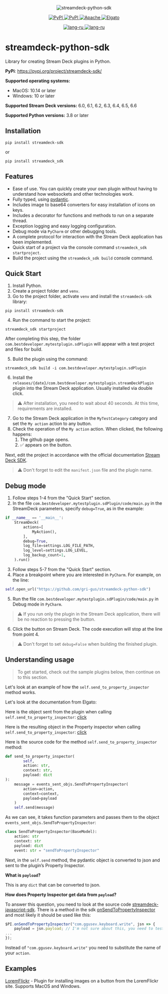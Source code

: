 <p align="center">
    <a>
        <img src="https://raw.githubusercontent.com/gri-gus/streamdeck-python-sdk/main/assets/images/cover.png" alt="streamdeck-python-sdk">
    </a>
</p>

<p align="center">
    <a href="https://pypi.org/project/streamdeck-sdk" target="_blank">
        <img src="https://img.shields.io/pypi/v/streamdeck-sdk" alt="PyPI">
    </a>
    <a href="https://pypi.org/project/streamdeck-sdk" target="_blank">
        <img src="https://static.pepy.tech/badge/streamdeck-sdk" alt="PyPI">
    </a>
    <a href="https://opensource.org/licenses/Apache-2.0" target="_blank">
        <img src="https://img.shields.io/badge/License-Apache_2.0-blue.svg" alt="Apache">
    </a>
    <a href="https://docs.elgato.com/sdk" target="_blank">
        <img src="https://badgen.net/badge/Elgato/doc/blue" alt="Elgato">
    </a>
</p>

<p align="center">
    <a href="https://github.com/gri-gus/streamdeck-python-sdk/blob/main/README.md" target="_blank">
        <img src="https://img.shields.io/badge/lang-en-yellow.svg" alt="lang-ru">
    </a>
    <a href="https://github.com/gri-gus/streamdeck-python-sdk/blob/main/README.ru.md" target="_blank">
        <img src="https://img.shields.io/badge/lang-ru-yellow.svg" alt="lang-ru">
    </a>
</p>

# streamdeck-python-sdk

Library for creating Stream Deck plugins in Python.

**PyPi**: https://pypi.org/project/streamdeck-sdk/

**Supported operating systems:**

* MacOS: 10.14 or later
* Windows: 10 or later

**Supported Stream Deck versions:** 6.0, 6.1, 6.2, 6.3, 6.4, 6.5, 6.6

**Supported Python versions:** 3.8 or later

## Installation

```shell
pip install streamdeck-sdk
```

or

```shell
pip install streamdeck_sdk
```

## Features

* Ease of use. You can quickly create your own plugin without having to understand how websockets and
  other technologies work.
* Fully typed, using [pydantic](https://github.com/pydantic/pydantic).
* Includes image to base64 converters for easy installation of icons on keys.
* Includes a decorator for functions and methods to run on a separate thread.
* Exception logging and easy logging configuration.
* Debug mode via `PyCharm` or other debugging tools.
* A complete protocol for interaction with the Stream Deck application has been implemented.
* Quick start of a project via the console command `streamdeck_sdk startproject`.
* Build the project using the `streamdeck_sdk build` console command.

## Quick Start

1. Install Python.
2. Create a project folder and `venv`.
3. Go to the project folder, activate `venv` and install the `streamdeck-sdk` library:

```shell
pip install streamdeck-sdk
```

4. Run the command to start the project:

```shell
streamdeck_sdk startproject
```

After completing this step, the folder `com.bestdeveloper.mytestplugin.sdPlugin` will appear with a test project and
files for build.

5. Build the plugin using the command:

```shell
streamdeck_sdk build -i com.bestdeveloper.mytestplugin.sdPlugin
```

6. Install the `releases/{date}/com.bestdeveloper.mytestplugin.streamDeckPlugin` plugin into the Stream Deck
   application. Usually installed via double click.

> ⚠️ After installation, you need to wait about 40 seconds. At this time, requirements are installed.

7. Go to the Stream Deck application in the `MyTestCategory` category and set the `My action` action to any button.
8. Check the operation of the `My action` action.
   When clicked, the following happens:
    1. The github page opens.
    2. ✅ appears on the button.

Next, edit the project in accordance with the official documentation [Stream Deck SDK](https://docs.elgato.com/sdk).
> ⚠️ Don't forget to edit the `manifest.json` file and the plugin name.

## Debug mode

1. Follow steps 1-4 from the "Quick Start" section.
2. In the file `com.bestdeveloper.mytestplugin.sdPlugin/code/main.py`
   in the StreamDeck parameters, specify `debug=True`, as in the example:

```python
if __name__ == '__main__':
    StreamDeck(
        actions=[
            MyAction(),
        ],
        debug=True,
        log_file=settings.LOG_FILE_PATH,
        log_level=settings.LOG_LEVEL,
        log_backup_count=1,
    ).run()
```

3. Follow steps 5-7 from the "Quick Start" section.
4. Place a breakpoint where you are interested in `PyCharm`.
   For example, on the line:

```python
self.open_url("https://github.com/gri-gus/streamdeck-python-sdk")
```

5. Run the file `com.bestdeveloper.mytestplugin.sdPlugin/code/main.py` in Debug mode in `PyCharm`.

> ⚠️ If you run only the plugin in the Stream Deck application, there will be no reaction to pressing the button.

6. Click the button on Stream Deck. The code execution will stop at the line from point 4.

> ⚠️ Don't forget to set `debug=False` when building the finished plugin.

## Understanding usage

> To get started, check out the sample plugins below, then continue on to this section.

Let's look at an example of how the `self.send_to_property_inspector` method works.

Let's look at the documentation from Elgato:

Here is the object sent from the plugin when
calling `self.send_to_property_inspector`: [click](https://docs.elgato.com/sdk/plugins/events-sent#sendtopropertyinspector)

Here is the resulting object in the Property inspector when
calling `self.send_to_property_inspector`: [click](https://docs.elgato.com/sdk/plugins/events-received#sendtopropertyinspector)

Here is the source code for the method `self.send_to_property_inspector` method:

```python
def send_to_property_inspector(
        self,
        action: str,
        context: str,
        payload: dict
):
    message = events_sent_objs.SendToPropertyInspector(
        action=action,
        context=context,
        payload=payload
    )
    self.send(message)
```

As we can see, it takes function parameters and passes them to the object `events_sent_objs.SendToPropertyInspector`:

```python
class SendToPropertyInspector(BaseModel):
    action: str
    context: str
    payload: dict
    event: str = "sendToPropertyInspector"
```

Next, in the `self.send` method, the pydantic object is converted to json and sent to the plugin’s Property Inspector.

**What is `payload`?**

This is any `dict` that can be converted to json.

**How does Property Inspector get data from `payload`?**

To answer this question, you need to look at the source
code [streamdeck-javascript-sdk](https://github.com/elgatosf/streamdeck-javascript-sdk).
There is a method in the sdk
[onSendToPropertyInspector](https://github.com/elgatosf/streamdeck-javascript-sdk/blob/7d2ba3ce41620dbb6c2f2a69a158224f6d95ef22/js/property-inspector.js#L20)
and most likely it should be used like this:

```js
$PI.onSendToPropertyInspector("com.ggusev.keyboard.write", jsn => {
    payload = jsn.payload; // I'm not sure about this, you need to test it
...
});
```

Instead of `"com.ggusev.keyboard.write"` you need to substitute the name of your `action`.

## Examples

[LoremFlickr](https://github.com/gri-gus/loremflickr-streamdeck-plugin) - Plugin for installing images on a button from
the LoremFlickr site. Supports MacOS and Windows.

